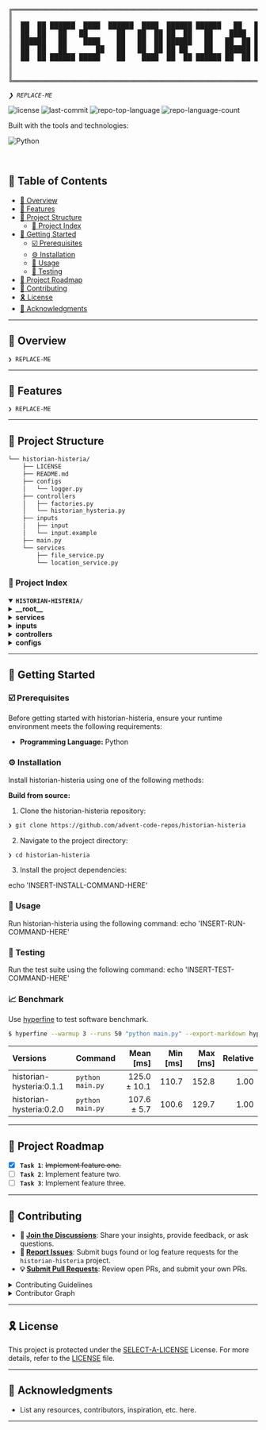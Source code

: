<div align="left">
<pre>
╔═══════════════════════════════════════════════════════════════════════════════════════════════════════════════════════════════════╗
║                                                                                                                                   ║
║  ██  ██ ██████  ████  ██████  ████  ██████ ██████   ██   ██   ██        ██  ██ ██████  ████  ██████ ██████ ██████ ██████   ██     ║
║  ██  ██   ██   ██       ██   ██  ██ ██  ██   ██    ████  ███  ██        ██  ██   ██   ██       ██   ██     ██  ██   ██    ████    ║
║  ██████   ██    ████    ██   ██  ██ ██████   ██   ██  ██ ██ █ ██ ██████ ██████   ██    ████    ██   ████   ██████   ██   ██  ██   ║
║  ██  ██   ██       ██   ██   ██  ██ ██ ██    ██   ██████ ██  ███        ██  ██   ██       ██   ██   ██     ██ ██    ██   ██████   ║
║  ██  ██ ██████ █████    ██    ████  ██  ██ ██████ ██  ██ ██   ██        ██  ██ ██████ █████    ██   ██████ ██  ██ ██████ ██  ██   ║
║                                                                                                                                   ║
║                                                                                                                                   ║
╚═══════════════════════════════════════════════════════════════════════════════════════════════════════════════════════════════════╝
</pre>
</div>
<p align="left">
	<em><code>❯ REPLACE-ME</code></em>
</p>
<p align="left">
	<img src="https://img.shields.io/github/license/advent-code-repos/historian-histeria?style=flat-square&logo=opensourceinitiative&logoColor=white&color=A931EC" alt="license">
	<img src="https://img.shields.io/github/last-commit/advent-code-repos/historian-histeria?style=flat-square&logo=git&logoColor=white&color=A931EC" alt="last-commit">
	<img src="https://img.shields.io/github/languages/top/advent-code-repos/historian-histeria?style=flat-square&color=A931EC" alt="repo-top-language">
	<img src="https://img.shields.io/github/languages/count/advent-code-repos/historian-histeria?style=flat-square&color=A931EC" alt="repo-language-count">
</p>
<p align="left">Built with the tools and technologies:</p>
<p align="left">
	<img src="https://img.shields.io/badge/Python-3776AB.svg?style=flat-square&logo=Python&logoColor=white" alt="Python">
</p>
<br>

## 🔗 Table of Contents

- [📍 Overview](#-overview)
- [👾 Features](#-features)
- [📁 Project Structure](#-project-structure)
  - [📂 Project Index](#-project-index)
- [🚀 Getting Started](#-getting-started)
  - [☑️ Prerequisites](#-prerequisites)
  - [⚙️ Installation](#-installation)
  - [🤖 Usage](#🤖-usage)
  - [🧪 Testing](#🧪-testing)
- [📌 Project Roadmap](#-project-roadmap)
- [🔰 Contributing](#-contributing)
- [🎗 License](#-license)
- [🙌 Acknowledgments](#-acknowledgments)

---

## 📍 Overview

<code>❯ REPLACE-ME</code>

---

## 👾 Features

<code>❯ REPLACE-ME</code>

---

## 📁 Project Structure

```sh
└── historian-histeria/
    ├── LICENSE
    ├── README.md
    ├── configs
    │   └── logger.py
    ├── controllers
    │   ├── factories.py
    │   └── historian_hysteria.py
    ├── inputs
    │   ├── input
    │   └── input.example
    ├── main.py
    └── services
        ├── file_service.py
        └── location_service.py
```


### 📂 Project Index
<details open>
	<summary><b><code>HISTORIAN-HISTERIA/</code></b></summary>
	<details> <!-- __root__ Submodule -->
		<summary><b>__root__</b></summary>
		<blockquote>
			<table>
			<tr>
				<td><b><a href='https://github.com/advent-code-repos/historian-histeria/blob/master/main.py'>main.py</a></b></td>
				<td><code>❯ REPLACE-ME</code></td>
			</tr>
			</table>
		</blockquote>
	</details>
	<details> <!-- services Submodule -->
		<summary><b>services</b></summary>
		<blockquote>
			<table>
			<tr>
				<td><b><a href='https://github.com/advent-code-repos/historian-histeria/blob/master/services/location_service.py'>location_service.py</a></b></td>
				<td><code>❯ REPLACE-ME</code></td>
			</tr>
			<tr>
				<td><b><a href='https://github.com/advent-code-repos/historian-histeria/blob/master/services/file_service.py'>file_service.py</a></b></td>
				<td><code>❯ REPLACE-ME</code></td>
			</tr>
			</table>
		</blockquote>
	</details>
	<details> <!-- inputs Submodule -->
		<summary><b>inputs</b></summary>
		<blockquote>
			<table>
			<tr>
				<td><b><a href='https://github.com/advent-code-repos/historian-histeria/blob/master/inputs/input.example'>input.example</a></b></td>
				<td><code>❯ REPLACE-ME</code></td>
			</tr>
			<tr>
				<td><b><a href='https://github.com/advent-code-repos/historian-histeria/blob/master/inputs/input'>input</a></b></td>
				<td><code>❯ REPLACE-ME</code></td>
			</tr>
			</table>
		</blockquote>
	</details>
	<details> <!-- controllers Submodule -->
		<summary><b>controllers</b></summary>
		<blockquote>
			<table>
			<tr>
				<td><b><a href='https://github.com/advent-code-repos/historian-histeria/blob/master/controllers/historian_hysteria.py'>historian_hysteria.py</a></b></td>
				<td><code>❯ REPLACE-ME</code></td>
			</tr>
			<tr>
				<td><b><a href='https://github.com/advent-code-repos/historian-histeria/blob/master/controllers/factories.py'>factories.py</a></b></td>
				<td><code>❯ REPLACE-ME</code></td>
			</tr>
			</table>
		</blockquote>
	</details>
	<details> <!-- configs Submodule -->
		<summary><b>configs</b></summary>
		<blockquote>
			<table>
			<tr>
				<td><b><a href='https://github.com/advent-code-repos/historian-histeria/blob/master/configs/logger.py'>logger.py</a></b></td>
				<td><code>❯ REPLACE-ME</code></td>
			</tr>
			</table>
		</blockquote>
	</details>
</details>

---
## 🚀 Getting Started

### ☑️ Prerequisites

Before getting started with historian-histeria, ensure your runtime environment meets the following requirements:

- **Programming Language:** Python


### ⚙️ Installation

Install historian-histeria using one of the following methods:

**Build from source:**

1. Clone the historian-histeria repository:
```sh
❯ git clone https://github.com/advent-code-repos/historian-histeria
```

2. Navigate to the project directory:
```sh
❯ cd historian-histeria
```

3. Install the project dependencies:

echo 'INSERT-INSTALL-COMMAND-HERE'



### 🤖 Usage
Run historian-histeria using the following command:
echo 'INSERT-RUN-COMMAND-HERE'

### 🧪 Testing
Run the test suite using the following command:
echo 'INSERT-TEST-COMMAND-HERE'


### 📈 Benchmark
Use [hyperfine]() to test software benchmark.

```bash
$ hyperfine --warmup 3 --runs 50 "python main.py" --export-markdown hyperfine.benchmark.md
```

| Versions| Command | Mean [ms] | Min [ms] | Max [ms] | Relative |
|:---|:---|---:|---:|---:|---:|
|historian-hysteria:0.1.1| `python main.py` | 125.0 ± 10.1 | 110.7 | 152.8 | 1.00 |
|historian-hysteria:0.2.0| `python main.py` | 107.6 ± 5.7 | 100.6 | 129.7 | 1.00 |

---
## 📌 Project Roadmap

- [X] **`Task 1`**: <strike>Implement feature one.</strike>
- [ ] **`Task 2`**: Implement feature two.
- [ ] **`Task 3`**: Implement feature three.

---

## 🔰 Contributing

- **💬 [Join the Discussions](https://github.com/advent-code-repos/historian-histeria/discussions)**: Share your insights, provide feedback, or ask questions.
- **🐛 [Report Issues](https://github.com/advent-code-repos/historian-histeria/issues)**: Submit bugs found or log feature requests for the `historian-histeria` project.
- **💡 [Submit Pull Requests](https://github.com/advent-code-repos/historian-histeria/blob/main/CONTRIBUTING.md)**: Review open PRs, and submit your own PRs.

<details closed>
<summary>Contributing Guidelines</summary>

1. **Fork the Repository**: Start by forking the project repository to your github account.
2. **Clone Locally**: Clone the forked repository to your local machine using a git client.
   ```sh
   git clone https://github.com/advent-code-repos/historian-histeria
   ```
3. **Create a New Branch**: Always work on a new branch, giving it a descriptive name.
   ```sh
   git checkout -b new-feature-x
   ```
4. **Make Your Changes**: Develop and test your changes locally.
5. **Commit Your Changes**: Commit with a clear message describing your updates.
   ```sh
   git commit -m 'Implemented new feature x.'
   ```
6. **Push to github**: Push the changes to your forked repository.
   ```sh
   git push origin new-feature-x
   ```
7. **Submit a Pull Request**: Create a PR against the original project repository. Clearly describe the changes and their motivations.
8. **Review**: Once your PR is reviewed and approved, it will be merged into the main branch. Congratulations on your contribution!
</details>

<details closed>
<summary>Contributor Graph</summary>
<br>
<p align="left">
   <a href="https://github.com{/advent-code-repos/historian-histeria/}graphs/contributors">
      <img src="https://contrib.rocks/image?repo=advent-code-repos/historian-histeria">
   </a>
</p>
</details>

---

## 🎗 License

This project is protected under the [SELECT-A-LICENSE](https://choosealicense.com/licenses) License. For more details, refer to the [LICENSE](https://choosealicense.com/licenses/) file.

---

## 🙌 Acknowledgments

- List any resources, contributors, inspiration, etc. here.

---
